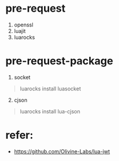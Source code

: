 # pre-request
1. openssl
2. luajit
3. luarocks

# pre-request-package
1. socket
> luarocks install luasocket

2. cjson
> luarocks install lua-cjson


# refer:
- https://github.com/Olivine-Labs/lua-jwt


